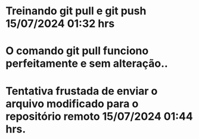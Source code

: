 # Treinando git pull e git push 15/07/2024 01:32 hrs

# O comando git pull funciono perfeitamente e sem alteração..

# Tentativa frustada de enviar o arquivo modificado para o repositório remoto 15/07/2024 01:44 hrs.
